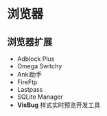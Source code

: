 # 浏览器

## 浏览器扩展

- Adblock Plus
- Omega Switchy
- Anki助手
- FireFtp
- Lastpass
- SQLite Manager
- **VisBug** 样式实时预览开发工具
